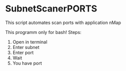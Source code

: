 # SubnetScanerPORTS
This script automates scan ports with application nMap

This programm only for bash!
Steps:
1) Open in terminal
2) Enter subnet
3) Enter port
4) Wait
5) You have port
